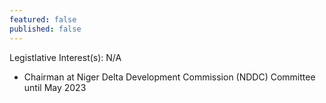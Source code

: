 ```yaml
---
featured: false
published: false
---
```

Legistlative Interest(s): N/A

* Chairman at Niger Delta Development Commission (NDDC) Committee until May 2023